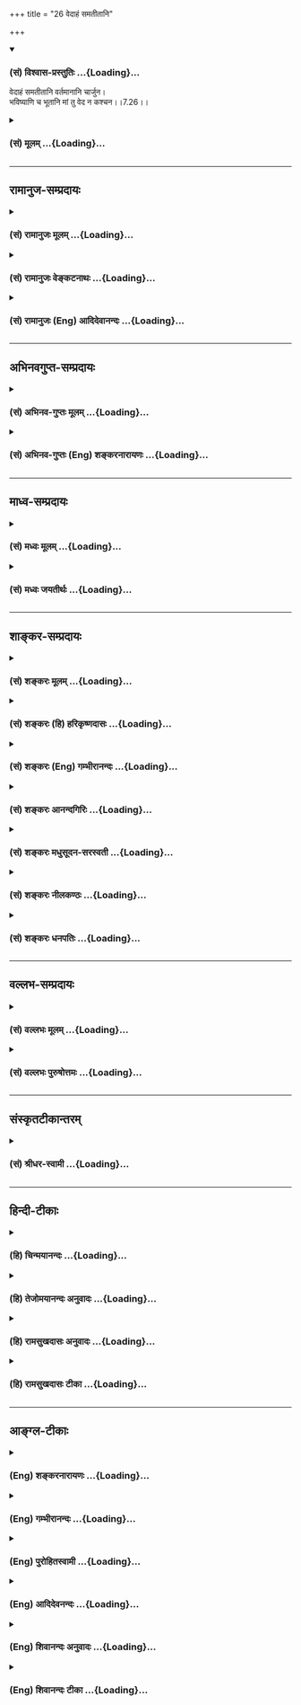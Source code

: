 +++
title = "26 वेदाहं समतीतानि"

+++
<div class="js_include" newlevelforh1="3" title="(सं) विश्वास-प्रस्तुतिः" unfilled url="/purANam/mahAbhAratam/06-bhIShma-parva/02-bhagavad-gItA-parva/saMskRtam/vishvAsa-prastutiH/07_jnAna-vijnAna-yogaH/26_vedAhaM_samatItAn.md">
<details open><summary><h3>(सं) विश्वास-प्रस्तुतिः ...{Loading}...</h3></summary>

वेदाहं समतीतानि वर्तमानानि चार्जुन।  
भविष्याणि च भूतानि मां तु वेद न कश्चन।।7.26।।
</details>
</div>
<div class="js_include collapsed" newlevelforh1="3" title="(सं) मूलम्" unfilled url="/purANam/mahAbhAratam/06-bhIShma-parva/02-bhagavad-gItA-parva/saMskRtam/mUlam/07_jnAna-vijnAna-yogaH/26_vedAhaM_samatItAn.md">
<details><summary><h3>(सं) मूलम् ...{Loading}...</h3></summary>

वेदाहं समतीतानि वर्तमानानि चार्जुन।  
भविष्याणि च भूतानि मां तु वेद न कश्चन।।7.26।।
</details>
</div>


_________________
## रामानुज-सम्प्रदायः
<div class="js_include collapsed" newlevelforh1="3" title="(सं) रामानुजः मूलम्" unfilled url="/purANam/mahAbhAratam/06-bhIShma-parva/02-bhagavad-gItA-parva/saMskRtam/rAmAnujaH/mUlam/07_jnAna-vijnAna-yogaH/26_vedAhaM_samatItAn.md">
<details><summary><h3>(सं) रामानुजः मूलम् ...{Loading}...</h3></summary>

।।7.26।।**अतीतानि वर्तमानानि** अनागतानि **च** सर्वाणि **भूतानि अहं वेद**
जानामि **मां तु वेद न कश्चन।** मया अनुसन्धीयमानेषु कालत्रयवर्तिषु भूतेषु
माम् एवंविधं वासुदेवं सर्वसमाश्रयणीयतया अवतीर्णं विदित्वा माम् एव
समाश्रयम् न कश्चिद् उपलभ्यत इत्यर्थः। अतो ज्ञानी सुदर्लभ एव।

</details>
</div>
<div class="js_include collapsed" newlevelforh1="3" title="(सं) रामानुजः वेङ्कटनाथः" unfilled url="/purANam/mahAbhAratam/06-bhIShma-parva/02-bhagavad-gItA-parva/saMskRtam/rAmAnujaH/venkaTanAthaH/07_jnAna-vijnAna-yogaH/26_vedAhaM_samatItAn.md">
<details><summary><h3>(सं) रामानुजः वेङ्कटनाथः ...{Loading}...</h3></summary>

  
  
।।7.26।। अयं लोको नाभिजानातीत्येतावता वर्तमानमात्रपरत्वं नाशङ्कनीयं
किन्तु त्रैकाल्यवर्तीन्यपि भूतानि न जानन्तीत्युच्यतेवेदाहं इत्यादिना।
अत्रअतीतानि इति पृथङ्निर्दिष्टत्वात् भूतानि इत्येतत्क्षेत्रज्ञपरम्।
स्वस्य सर्वज्ञत्वमत्र किमर्थमुच्यते इत्यत्राहमयेति। तद्वेदनफलं हि
तदेकसमाश्रयणमिति दर्शयितुंमामेव समाश्रयन्नित्युक्तम्। परमप्रकृतेन
सङ्गमयति अत इति।  
  

</details>
</div>
<div class="js_include collapsed" newlevelforh1="3" title="(सं) रामानुजः (Eng) आदिदेवानन्दः" unfilled url="/purANam/mahAbhAratam/06-bhIShma-parva/02-bhagavad-gItA-parva/saMskRtam/rAmAnujaH/english/AdidevAnandaH/07_jnAna-vijnAna-yogaH/26_vedAhaM_samatItAn.md">
<details><summary><h3>(सं) रामानुजः (Eng) आदिदेवानन्दः ...{Loading}...</h3></summary>

7.26 I know all being that have passed away, those that live now and
those that will hereafter. But no one knows Me. Among the beings
existing in the three-fold divisions of time whom I look after, no one
understands Me as of the nature described and as Vasudeva incarnated to
be a refuge for all. So no one resorts to Me. Therefore, the one who
knows Me really (Jnanin) is extremely difficult to be found. Such is the
meaning. So also:

</details>
</div>


_________________
## अभिनवगुप्त-सम्प्रदायः
<div class="js_include collapsed" newlevelforh1="3" title="(सं) अभिनव-गुप्तः मूलम्" unfilled url="/purANam/mahAbhAratam/06-bhIShma-parva/02-bhagavad-gItA-parva/saMskRtam/abhinava-guptaH/mUlam/07_jnAna-vijnAna-yogaH/26_vedAhaM_samatItAn.md">
<details><summary><h3>(सं) अभिनव-गुप्तः मूलम् ...{Loading}...</h3></summary>

।।7.25 7.26।। नाहमिति। वेदाहमिति। सर्वेषां नाहं गोचरतां प्राप्नोमि।

</details>
</div>
<div class="js_include collapsed" newlevelforh1="3" title="(सं) अभिनव-गुप्तः (Eng) शङ्करनारायणः" unfilled url="/purANam/mahAbhAratam/06-bhIShma-parva/02-bhagavad-gItA-parva/saMskRtam/abhinava-guptaH/english/shankaranArAyaNaH/07_jnAna-vijnAna-yogaH/26_vedAhaM_samatItAn.md">
<details><summary><h3>(सं) अभिनव-गुप्तः (Eng) शङ्करनारायणः ...{Loading}...</h3></summary>

7.25-26 Naham etc. Vadaham etc. I am not perceivable to all. But the
actions themselves, if performed, would beget emancipation at the time
of dissolution \[of the world\]. otherwise, how does the total
dissolution come to be there ; When this doubt arises, \[the Bhagavat\]
commences \[to answer\] as :

</details>
</div>


_________________
## माध्व-सम्प्रदायः
<div class="js_include collapsed" newlevelforh1="3" title="(सं) मध्वः मूलम्" unfilled url="/purANam/mahAbhAratam/06-bhIShma-parva/02-bhagavad-gItA-parva/saMskRtam/madhvaH/mUlam/07_jnAna-vijnAna-yogaH/26_vedAhaM_samatItAn.md">
<details><summary><h3>(सं) मध्वः मूलम् ...{Loading}...</h3></summary>

।।7.26।। न मां माया बध्नातीत्याह वेदेति। न कश्चनातिसमर्थोऽपि
स्वसामर्थ्यात्।

</details>
</div>
<div class="js_include collapsed" newlevelforh1="3" title="(सं) मध्वः जयतीर्थः" unfilled url="/purANam/mahAbhAratam/06-bhIShma-parva/02-bhagavad-gItA-parva/saMskRtam/madhvaH/jayatIrthaH/07_jnAna-vijnAna-yogaH/26_vedAhaM_samatItAn.md">
<details><summary><h3>(सं) मध्वः जयतीर्थः ...{Loading}...</h3></summary>

।।7.26।। अकस्मात्स्वस्य सार्वज्ञं किमित्युच्यते इत्यत आह **ने**ति।
यवनिकाद्युभयभागवर्तिनोः परस्पराज्ञानवत्तवापि भूतविषये ज्ञानं न स्यादिति
शङ्कानिरासार्थमिति शेषः। तथापिमां तु वेद न कश्चन इति पुनरुक्तमित्यत आह
**न कश्चने**ति। असमर्थो लोको न जानातु अतिसमर्थस्तु
ब्रह्मादिर्ज्ञास्यतीति शङ्कानिरासार्थमेतदुक्तम्। कश्चनेति विशेषणादिति
भावः। तर्हिज्ञानी च भरतर्षभ 7।16 इत्यादिविरोध इत्यत उक्तम् **स्वे**ति।

</details>
</div>


_________________
## शाङ्कर-सम्प्रदायः
<div class="js_include collapsed" newlevelforh1="3" title="(सं) शङ्करः मूलम्" unfilled url="/purANam/mahAbhAratam/06-bhIShma-parva/02-bhagavad-gItA-parva/saMskRtam/shankaraH/mUlam/07_jnAna-vijnAna-yogaH/26_vedAhaM_samatItAn.md">
<details><summary><h3>(सं) शङ्करः मूलम् ...{Loading}...</h3></summary>

।।7.26।। **अहं** तु **वेद** जाने **समतीतानि** समतिक्रान्तानि भूतानि
**वर्तमानानि** च **अर्जुन भविष्याणि** च **भूतानि** वेद अहम्। **मां तु
वेद न कश्चन** मद्भक्तं मच्छरणम् एकं मुक्त्वा मत्तत्त्ववेदनाभावादेव न मां
भजते।। केन पुनः मत्तत्त्ववेदनप्रतिबन्धेन प्रतिबद्धानि सन्ति जायमानानि
सर्वभूतानि मां न विदन्ति इत्यपेक्षायामिदमाह

</details>
</div>
<div class="js_include collapsed" newlevelforh1="3" title="(सं) शङ्करः (हि) हरिकृष्णदासः" unfilled url="/purANam/mahAbhAratam/06-bhIShma-parva/02-bhagavad-gItA-parva/saMskRtam/shankaraH/hindI/harikRShNadAsaH/07_jnAna-vijnAna-yogaH/26_vedAhaM_samatItAn.md">
<details><summary><h3>(सं) शङ्करः (हि) हरिकृष्णदासः ...{Loading}...</h3></summary>

।।7.26।। जिस योगमायासे छिपे हुए मुझ परमात्माको संसार नहीं जानता वह
योगमाया मेरी ही होनेके कारण मुझ मायापति ईश्वरके ज्ञानका प्रतिबन्ध नहीं
कर सकती जैसे कि अन्य मायावी ( बाजीगर ) पुरुषोंकी माया भी उनके ज्ञानको (
आच्छादित नहीं करती ) इसलिये हे अर्जुन जो पूर्वमें हो चुके हैं उन
प्राणियोंको एवं जो वर्तमान हैं और जो भविष्यमें होनेवाले हैं उन सब
भूतोंको मैं जानता हूँ। परंतु मेरे शरणागत भक्तको छोड़कर मुझे और कोई भी
नहीं जानता और मेरे तत्त्वको न जाननेके कारण ही ( अन्य जन ) मुझे नहीं
भजते।

</details>
</div>
<div class="js_include collapsed" newlevelforh1="3" title="(सं) शङ्करः (Eng) गम्भीरानन्दः" unfilled url="/purANam/mahAbhAratam/06-bhIShma-parva/02-bhagavad-gItA-parva/saMskRtam/shankaraH/english/gambhIrAnandaH/07_jnAna-vijnAna-yogaH/26_vedAhaM_samatItAn.md">
<details><summary><h3>(सं) शङ्करः (Eng) गम्भीरानन्दः ...{Loading}...</h3></summary>

7.26 O Arjuna, aham, I, however; veda, know; samatitani, the past
beings; and vartamanani, the present. I know ca, also; bhavisyani, the
future; bhutani, beings. Tu, but; na kascana, no one; veda, knows; mam,
Me. Except the one person who is My devotee and has taken refuge in Me,
no one adores Me, jus because he does not know My reality. 'What,
again,is the obstruction to knowing Your reality, being prevented by
which the creatures that are born do not know You;' In anticipation of
such a estion, the Lord says this:

</details>
</div>
<div class="js_include collapsed" newlevelforh1="3" title="(सं) शङ्करः आनन्दगिरिः" unfilled url="/purANam/mahAbhAratam/06-bhIShma-parva/02-bhagavad-gItA-parva/saMskRtam/shankaraH/AnandagiriH/07_jnAna-vijnAna-yogaH/26_vedAhaM_samatItAn.md">
<details><summary><h3>(सं) शङ्करः आनन्दगिरिः ...{Loading}...</h3></summary>

।।7.26।। मायया भगवानावृतश्चेत्तस्यापि लोकस्यैव ज्ञानप्रतिबन्धः
स्यादित्याशङ्क्याह **ययेति।** नहीयं माया मायाविनो विज्ञानं प्रतिबध्नाति
मायात्वाल्लौकिकमायावत् अथवा नेश्वरो मायाप्रतिबद्धज्ञानो
मायावित्वाल्लौकिकमायाविवदित्यर्थः। भगवतो मायाप्रतिबद्धज्ञानत्वाभावेन
सर्वज्ञत्वमप्रतिबद्धं सिद्धमित्याह **यत इति।** लोकस्य
मायाप्रतिबद्धविज्ञानत्वादेव भगवदाभिमुख्यशून्यत्वमित्याह **मां त्विति।**
कालत्रयपरिच्छिन्नसमस्तवस्तुपरिज्ञाने प्रतिबन्धो नेश्वरस्यास्तीति
द्योतनार्थस्तुशब्दः। मां त्विति लोकस्य भगवत्तत्त्वविज्ञानप्रतिबन्धं
द्योतयति। तर्हि तद्भक्तिर्विफलेत्याशङ्क्याह **मद्भक्तमिति।** तर्हि
सर्वोऽपि त्वद्भक्तिद्वारा त्वां ज्ञास्यति नेत्याह **मत्तत्त्वेति।**
विवेकवतो मद्भजनं नतु विवेकशून्यस्य सर्वस्यापीत्यर्थः।

</details>
</div>
<div class="js_include collapsed" newlevelforh1="3" title="(सं) शङ्करः मधुसूदन-सरस्वती" unfilled url="/purANam/mahAbhAratam/06-bhIShma-parva/02-bhagavad-gItA-parva/saMskRtam/shankaraH/madhusUdana-sarasvatI/07_jnAna-vijnAna-yogaH/26_vedAhaM_samatItAn.md">
<details><summary><h3>(सं) शङ्करः मधुसूदन-सरस्वती ...{Loading}...</h3></summary>

।।7.26।। अतो मायया स्वाधीनया सर्वव्यामोहकत्वात्स्वयं
चाप्रतिबद्धज्ञानात्वात् अहमप्रतिबद्धसर्वविज्ञानो मायया
सर्वांल्लोकान्मोहयन्नपि समतीतानि चिरविनष्टानि वर्तमानानि च भविष्याणि च।
एवं कालत्रयवर्तीनि भूतानि स्थावरजङ्गमानि सर्वाणि वेद जानामि। हे अर्जुन
अतोऽहं सर्वज्ञः परमेश्वर इत्यत्र नास्ति संशय इत्यर्थः। मां तु। तुशब्दो
ज्ञानप्रतिबन्धद्योतनार्थः। मां सर्वदर्शनमपि मायाविनमिव मन्मायामोहितः
कश्चन कोऽपि मदनुग्रहभाजनं मद्भक्तं विना न वेद मन्मायामोहितत्वात्। अतो
मत्तत्त्ववेदनाभावादेव प्रायेण प्राणिनो मां न भजन्त इत्यभिप्रायः।

</details>
</div>
<div class="js_include collapsed" newlevelforh1="3" title="(सं) शङ्करः नीलकण्ठः" unfilled url="/purANam/mahAbhAratam/06-bhIShma-parva/02-bhagavad-gItA-parva/saMskRtam/shankaraH/nIlakaNThaH/07_jnAna-vijnAna-yogaH/26_vedAhaM_samatItAn.md">
<details><summary><h3>(सं) शङ्करः नीलकण्ठः ...{Loading}...</h3></summary>

।।7.26।। ननु त्वदभिन्नं लोकं त्वन्माया मोहयति चेत्त्वां कुतो न मोहयतीत्यत
आह **वेदाहमिति।** सत्यम्। सत्यपि लोकस्य मम चाभेदे औपाधिकभेदस्य
सत्त्वादुपाधिधर्माभिमानित्वाल्लोको मूढः तदभावाच्चाहं सर्वज्ञ इति विशेषः।
अक्षरार्थः स्पष्टः।

</details>
</div>
<div class="js_include collapsed" newlevelforh1="3" title="(सं) शङ्करः धनपतिः" unfilled url="/purANam/mahAbhAratam/06-bhIShma-parva/02-bhagavad-gItA-parva/saMskRtam/shankaraH/dhanapatiH/07_jnAna-vijnAna-yogaH/26_vedAhaM_samatItAn.md">
<details><summary><h3>(सं) शङ्करः धनपतिः ...{Loading}...</h3></summary>

।।7.26।। मायया त्वमावृतश्चेत्तवापि लोकस्येव ज्ञानप्रतिबन्धः
स्यादित्याशङ्कयाह वेदेति। अहमप्रतिबद्धज्ञानशक्तिः समतीतानि
समतिक्रान्तानि वर्तमानानि भविष्याणि च भूतानि चराचरात्मकानि सर्वाणि वेद
जानामि। त्वमपि योगद्यभ्यासेन स्वच्छान्तःकरणः सन् ज्ञातुं शक्तोऽसि। अगं
तु नित्यशुद्धः सर्वोपाधिधर्माभिमानमलशून्यो जानामीति किमु वक्त्वयमितति
सूचयन्संबोधयति अर्जुनेति। मां तु परमात्मानं मद्भक्तं मच्छरणमेकं
त्यक्त्वा न कश्चन वेद जानाति। तथाच यया मायया समावृतं मां लोको नाभिजानाति
नासौ मदीया सती ममेश्वरस्य मायाविनो ज्ञानं प्रतिबध्नाति मायात्वात्
लौकिकमायावत्। यद्वा नाहं मायय प्रतिबन्द्धज्ञानं मायावित्वात्
लौकिकमायाविवदिति भावः।

</details>
</div>


_________________
## वल्लभ-सम्प्रदायः
<div class="js_include collapsed" newlevelforh1="3" title="(सं) वल्लभः मूलम्" unfilled url="/purANam/mahAbhAratam/06-bhIShma-parva/02-bhagavad-gItA-parva/saMskRtam/vallabhaH/mUlam/07_jnAna-vijnAna-yogaH/26_vedAhaM_samatItAn.md">
<details><summary><h3>(सं) वल्लभः मूलम् ...{Loading}...</h3></summary>

।।7.26।। सर्वोत्तमं मत्स्वरूपं अजानन्त इत्युक्तं तदेव स्वसर्वोत्तमत्वं
परत्वमनावृतज्ञानादिशक्तिमत्त्वेन दर्शयन्नन्येषामज्ञानमाह वेदाहमिति।
अतीतानि वर्त्तमानान्यनागतानि च सर्वाणि भूतानि जानामि। मां तु कश्चन न
जानाति। मयाऽनुसन्धीयमानेषु कालत्रयवर्त्तिषु मामेवंविधमहिमानं वासुदेवं
सर्वमुक्त्यर्थमवतीर्णं ज्ञात्वा मामेव प्रपद्यमानो न कश्चिदुपलभ्यत
इत्यर्थः। अतो भगवन्मार्गीयो ज्ञानी दुर्लभ एव।

</details>
</div>
<div class="js_include collapsed" newlevelforh1="3" title="(सं) वल्लभः पुरुषोत्तमः" unfilled url="/purANam/mahAbhAratam/06-bhIShma-parva/02-bhagavad-gItA-parva/saMskRtam/vallabhaH/puruShottamaH/07_jnAna-vijnAna-yogaH/26_vedAhaM_samatItAn.md">
<details><summary><h3>(सं) वल्लभः पुरुषोत्तमः ...{Loading}...</h3></summary>

  
  
।।7.26।। ननु याँस्त्वं स्वसेवार्थं प्रकटीकृतान् पुनः स्वकीयत्वेन न जानासि
तदा माया तान् व्यामोहयति उतान्यथा वा इत्याशङ्क्याह वेदाहमिति। अहं
समतीतानि सेवामकृत्वा नष्टानि वर्त्तमानानि साम्प्रतं सेवां कुर्वाणानि
भविष्याणि सेवार्थं प्रकटानि यानि भूतानि मत्सत्तया प्रकटानि
स्थावरजङ्गमानि त्रिकालवर्तीनि मदीयत्वेन वेद जानामि। तु पुनः
मज्ज्ञानानन्तरमपि कश्चन त्रिकालवर्तिषु मां प्रभुत्वेन न वेद। न
जानातीत्यर्थः।  
  

</details>
</div>


_________________
## संस्कृतटीकान्तरम्
<div class="js_include collapsed" newlevelforh1="3" title="(सं) श्रीधर-स्वामी" unfilled url="/purANam/mahAbhAratam/06-bhIShma-parva/02-bhagavad-gItA-parva/saMskRtam/shrIdhara-svAmI/07_jnAna-vijnAna-yogaH/26_vedAhaM_samatItAn.md">
<details><summary><h3>(सं) श्रीधर-स्वामी ...{Loading}...</h3></summary>

।।7.26।। सर्वोत्तमं मत्स्वरूपमजानन्त इत्युक्तम् तदेव स्वस्य
सर्वोत्तमत्वमनावृतज्ञानशक्तित्वेन दर्शयन्नन्येषामज्ञानमेवाह **वेदेति।**
समतीतानि विनष्टानि वर्तमानानि भावीनि च त्रिकालवर्तीनि भूतानि
स्थावरजंगमानि सर्वाण्यहं वेद जानामि मायाश्रयत्वान्मम तस्याः
स्वाश्रयव्यामोहकत्वाभावादिति प्रसिद्धम्। मां तु न कोऽपि वेत्ति
मन्मायामोहितत्वात्। प्रसिद्धं हि लोके मायायाः
स्वाश्रयाधीनत्वमन्यमोहकत्वं च।

</details>
</div>


_________________
## हिन्दी-टीकाः
<div class="js_include collapsed" newlevelforh1="3" title="(हि) चिन्मयानन्दः" unfilled url="/purANam/mahAbhAratam/06-bhIShma-parva/02-bhagavad-gItA-parva/hindI/chinmayAnandaH/07_jnAna-vijnAna-yogaH/26_vedAhaM_samatItAn.md">
<details><summary><h3>(हि) चिन्मयानन्दः ...{Loading}...</h3></summary>

।।7.26।। विश्व के सभी धर्मों में ईश्वर को सर्वज्ञ माना गया है किन्तु
केवल वेदान्त में ही सर्वज्ञता का सन्तोषजनक विवेचन मिलता है। उपनिषदों के
सन्दर्भ ग्रन्थ के रूप में गीता का विशेष स्थान है जिसमें यह स्पष्ट किया
गया है कि वास्तव में सर्वज्ञता का अर्थ क्या है। आत्मा ही वह चेतन तत्त्व
है जो मनबुद्धि की समस्त वृत्तियों का प्रकाशित करता है। बाह्य भौतिक जगत्
का ज्ञान हमें तभी होता है जब इन्द्रियां विषय ग्रहण करती हैं जिसके
फलस्वरूप मन में विषयाकार वृत्तियां उत्पन्न होती हैं। इन वृत्तियों का
वर्गीकरण करके विषय का निश्चय करने का कार्य बुद्धि का है। मन और बुद्धि की
वृत्तियां नित्य चैतन्य स्वरूप आत्मा से ही प्रकाशित होती हैं। सूर्य का
प्रकाश जगत् की समस्त वस्तुओं को प्रकाशित करता है। जब मेरे नेत्र या श्रोत
रूप या शब्द को प्रकाशित करते हैं तब मैं कहता हूँ कि मैं देखता हूँ या मैं
सुनता हूँ। संक्षेप में वस्तु का भान होने का अर्थ है उसे जानना और जानने
का अर्थ है प्रकाशित करना। जैसे सूर्य को जगच्चक्षु कहा जा सकता है क्योंकि
उसके अभाव में हमारी नेत्रेन्द्रिय निष्प्रयोजन होकर गोलक मात्र रह जायोगी
वैसे ही आत्मा को सर्वत्र सदा सबका ज्ञाता कहा जा सकता है। आत्मा की
सर्वज्ञता भगवान् के इस कथन में कि मैं भूत वर्तमान और भविष्य के भूतमात्र
को जानता हूँ स्पष्ट हो जाती है। यहाँ ध्यान देने योग्य बात यह है कि आत्मा
न केवल वर्तमान का ज्ञाता है बल्कि अनादिकाल से जितने विषय भावनाएं एवं
विचार व्यतीत हो चुके है उन सबका भी प्रकाशक वही था और अनन्तकाल तक आने
वाले भूतमात्र का ज्ञाता भी वही रहेगा विद्युत से पंखा घूमता है परन्तु
पंखा विद्युत को गति नहीं दे सकता एक व्यक्ति दूरदर्शी यन्त्र से नक्षत्रों
का निरीक्षण करता है किन्तु वह यन्त्र उस द्रष्टा व्यक्ति का निरीक्षण नहीं
कर सकता इन्द्रिय मन और बुद्धि को चेतना प्रदान करने वाले द्रष्टा आत्मा को
किस प्रकार कोई जान सकता है भगवान् श्रीकृष्ण इस आत्मदृष्टि से कहते हैं
यद्यपि मैं सबको सर्वत्र सदा जानता हूँ लेकिन मुझे कोई भी नहीं जानता
है। वेदान्त में वर्णित पारमार्थिक दृष्टि से तो आत्मा को ज्ञाता या द्रष्टा
भी नहीं कहा जा सकता जैसे शुद्ध तार्किक दृष्टि से यह कहना गलत होगा कि
सूर्य जगत् को प्रकाशित करता है। हमें रात्रि के अन्धकार में वस्तुएं दिखाई
नहीं देतीं इस कारण दिन में उनके दृष्टिगोचर होने पर सूर्य को प्रकाशित
करने के धर्म से युक्त मानते हैं। तथापि नित्य प्रकाश स्वरूप सूर्य की
दृष्टि से ऐसा कोई क्षण नहीं है जब वह वस्तुओं को प्रकाशित करके उन्हें
अनुग्रहीत न करता हो। अत यह कहना कि सूर्य जगत् को प्रकाशित करता है उतना
ही अर्थहीन है जितना यह कथन कि आजकल मैं श्वासोच्छ्वास में अत्यन्त व्यस्त
हूँ आत्मा का ज्ञातृत्व औपाधिक है अर्थात् माया की उपाधि से उसे प्राप्त
हुआ है। शुद्ध सत्त्वगुण प्रधान माया में व्यक्त आत्मा या ब्रह्मा को ही
वेदान्त में ईश्वर कहा जाता है। भगवान् श्रीकृष्ण सत्य का साकार रूप या
ईश्वर का अवतार हैं और इसलिए उनका स्वयं को सर्वज्ञ घोषित करना समीचीन ही
है। परन्तु दुर्भाग्य से आत्मकेन्द्रित र्मत्य जीव परिच्छिन्न संकीर्ण और
सीमित मन तथा बुद्धि के छिद्र से जगत् को देखते हुए समष्टि की तालबद्ध लय
को पहचान नहीं पाता। जो व्यक्ति स्वनिर्मित अज्ञान के बन्धनों को तोड़कर
विश्व के साथ तादात्म्य कर सकता है वही व्यक्ति श्रीकृष्ण के दृष्टिकोण को
निश्चय ही समझ सकता है उसका अनुभव कर सकता है। जो व्यक्ति सफलतापूर्वक
समष्टि मन के साथ तादात्म्य प्राप्त कर जीता है वह व्यक्ति अपने तथा
तत्पश्चात् आने वाले युग का कृष्ण ही है। यदि सभी औपाधिक ज्ञानों का प्रकाशक
आत्मा ही है तो किन प्रतिबन्धों के कारण आत्मा का साक्षात्कार नहीं हो पाता
है भगवान् कहते हैं

</details>
</div>
<div class="js_include collapsed" newlevelforh1="3" title="(हि) तेजोमयानन्दः अनुवादः" unfilled url="/purANam/mahAbhAratam/06-bhIShma-parva/02-bhagavad-gItA-parva/hindI/tejomayAnandaH/anuvAdaH/07_jnAna-vijnAna-yogaH/26_vedAhaM_samatItAn.md">
<details><summary><h3>(हि) तेजोमयानन्दः अनुवादः ...{Loading}...</h3></summary>

।।7.26।। हे अर्जुन ! पूर्व में व्यतीत हुए और वर्तमान में स्थित तथा
भविष्य में होने वाले भूतमात्र को मैं जानता हूँ, परन्तु मुझे कोई भी पुरुष
नहीं जानता हैं।।

</details>
</div>
<div class="js_include collapsed" newlevelforh1="3" title="(हि) रामसुखदासः अनुवादः" unfilled url="/purANam/mahAbhAratam/06-bhIShma-parva/02-bhagavad-gItA-parva/hindI/rAmasukhadAsaH/anuvAdaH/07_jnAna-vijnAna-yogaH/26_vedAhaM_samatItAn.md">
<details><summary><h3>(हि) रामसुखदासः अनुवादः ...{Loading}...</h3></summary>

।।7.26।। हे अर्जुन ! जो प्राणी भूतकालमें हो चुके हैं, तथा जो वर्तमानमें
हैं और जो भविष्यमें होंगे, उन सब प्राणियोंको तो मैं जानता हूँ; परन्तु
मेरेको कोई (मूढ़ मनुष्य) नहीं जानता।

</details>
</div>
<div class="js_include collapsed" newlevelforh1="3" title="(हि) रामसुखदासः टीका" unfilled url="/purANam/mahAbhAratam/06-bhIShma-parva/02-bhagavad-gItA-parva/hindI/rAmasukhadAsaH/TIkA/07_jnAna-vijnAna-yogaH/26_vedAhaM_samatItAn.md">
<details><summary><h3>(हि) रामसुखदासः टीका ...{Loading}...</h3></summary>

।।7.26।।***व्याख्या--*'वेदाहं समतीतानि ৷৷. मां तु वेद न कश्चन'--**यहाँ
भगवान्ने प्राणियोंके लिये तो भूत, वर्तमान और भविष्यकालके तीन विशेषण दिये
हैं; परन्तु अपने लिये **'अहं वेद'** पदोंसे केवल वर्तमानकालका ही प्रयोग
किया है। इसका तात्पर्य यह है कि भगवान्की दृष्टिमें भूत, भविष्य और
वर्तमान--ये तीनों काल वर्तमान ही हैं। अतः भूतके प्राणी हों, भविष्यके
प्राणी हों अथवा वर्तमानके प्राणी हों--सभी भगवान्की दृष्टिमें वर्तमान
होनेसे भगवान् सभीको जानते हैं। भूत, भविष्य और वर्तमान--ये तीनों काल तो
प्राणियोंकी दृष्टिमें हैं, भगवान्की दृष्टिमें नहीं। जैसे सिनेमा
देखनेवालोंके लिये भूत, वर्तमान और भविष्य-कालका भेद रहता है, पर सिनेमाकी
फिल्ममें सब कुछ वर्तमान है, ऐसे ही प्राणियोंकी दृष्टिमें भूत, वर्तमान और
भविष्यकालका भेद रहता है, पर भगवान्की दृष्टिमें सब कुछ वर्तमान ही रहता
है। कारण कि सम्पूर्ण प्राणी कालके अन्तर्गत हैं और भगवान् कालसे अतीत हैं।
देश, काल, वस्तु, व्यक्ति, घटना, परिस्थिति आदि बदलते रहते हैं और भगवान्
हरदम वैसे-के-वैसे ही रहते हैं। कालके अन्तर्गत आये हुए प्राणियोंका ज्ञान
सीमित होता है और भगवान्का ज्ञान असीम है। उन प्राणियोंमें भी कोई योगका
अभ्यास करके ज्ञान बढ़ा लेंगे तो वे 'युञ्जान योगी' होंगे और जिस समय जिस
वस्तुको जानना चाहेंगे, उस समय उसी वस्तुको वे जानेंगे। परन्तु भगवान् तो
'युक्त योगी हैं' अर्थात् बिना योगका अभ्यास किये ही वे मात्र जीवोंको और
मात्र संसारको सब समय स्वतः जानते हैं। भूत, भविष्य और वर्तमानके सभी जीव
नित्य-निरन्तर भगवान्में ही रहते हैं, भगवान्से कभी अलग हो ही नहीं सकते।
भगवान्में भी यह ताकत नहीं है कि वे जीवोंसे अलग हो जायँ! अतः प्राणी कहीं
भी रहें, वे कभी भी भगवान्की दृष्टिसे ओझल नहीं हो सकते।

</details>
</div>


_________________
## आङ्ग्ल-टीकाः
<div class="js_include collapsed" newlevelforh1="3" title="(Eng) शङ्करनारायणः" unfilled url="/purANam/mahAbhAratam/06-bhIShma-parva/02-bhagavad-gItA-parva/english/shankaranArAyaNaH/07_jnAna-vijnAna-yogaH/26_vedAhaM_samatItAn.md">
<details><summary><h3>(Eng) शङ्करनारायणः ...{Loading}...</h3></summary>

7.26. O Arjuna, I know the beings that are gone off, that are present
and are yet to be born; but no one, knows Me.

</details>
</div>
<div class="js_include collapsed" newlevelforh1="3" title="(Eng) गम्भीरानन्दः" unfilled url="/purANam/mahAbhAratam/06-bhIShma-parva/02-bhagavad-gItA-parva/english/gambhIrAnandaH/07_jnAna-vijnAna-yogaH/26_vedAhaM_samatItAn.md">
<details><summary><h3>(Eng) गम्भीरानन्दः ...{Loading}...</h3></summary>

7.26 O Arjuna, I know the past and the present as also the future
beings; but no one knows Me!

</details>
</div>
<div class="js_include collapsed" newlevelforh1="3" title="(Eng) पुरोहितस्वामी" unfilled url="/purANam/mahAbhAratam/06-bhIShma-parva/02-bhagavad-gItA-parva/english/purohitasvAmI/07_jnAna-vijnAna-yogaH/26_vedAhaM_samatItAn.md">
<details><summary><h3>(Eng) पुरोहितस्वामी ...{Loading}...</h3></summary>

7.26 I know, O Arjuna, all beings in the past, the present and the
future; but they do not know Me.

</details>
</div>
<div class="js_include collapsed" newlevelforh1="3" title="(Eng) आदिदेवनन्दः" unfilled url="/purANam/mahAbhAratam/06-bhIShma-parva/02-bhagavad-gItA-parva/english/AdidevanandaH/07_jnAna-vijnAna-yogaH/26_vedAhaM_samatItAn.md">
<details><summary><h3>(Eng) आदिदेवनन्दः ...{Loading}...</h3></summary>

7.26 I know all beings, O Arjuna, past, present and those to come; but
no one knows Me.

</details>
</div>
<div class="js_include collapsed" newlevelforh1="3" title="(Eng) शिवानन्दः अनुवादः" unfilled url="/purANam/mahAbhAratam/06-bhIShma-parva/02-bhagavad-gItA-parva/english/shivAnandaH/anuvAdaH/07_jnAna-vijnAna-yogaH/26_vedAhaM_samatItAn.md">
<details><summary><h3>(Eng) शिवानन्दः अनुवादः ...{Loading}...</h3></summary>

7.26 I know, O Arjuna, the beings of the past, the present and the
future, but no one knows Me.

</details>
</div>
<div class="js_include collapsed" newlevelforh1="3" title="(Eng) शिवानन्दः टीका" unfilled url="/purANam/mahAbhAratam/06-bhIShma-parva/02-bhagavad-gItA-parva/english/shivAnandaH/TIkA/07_jnAna-vijnAna-yogaH/26_vedAhaM_samatItAn.md">
<details><summary><h3>(Eng) शिवानन्दः टीका ...{Loading}...</h3></summary>

7.26 वेद know; अहम् I; समतीतानि the past; वर्तमानानि the present; च and;
अर्जुन O Arjuna; भविष्याणि the future; च and; भूतानि beings; माम् Me; तु
verily; वेद knows; न not; कश्चन any one.Commentary Persons who are
deluded by the three alities of Nature do not know the Lord. As they
lack in the knowledge of His real nature; they do not adore Hi. But the
Lord knows through His omniscience the beings of the past; the present
and the future. He who worships the Lord with singleminded devotion
knows Him in essence. He has knowledge of His real nature.

</details>
</div>
